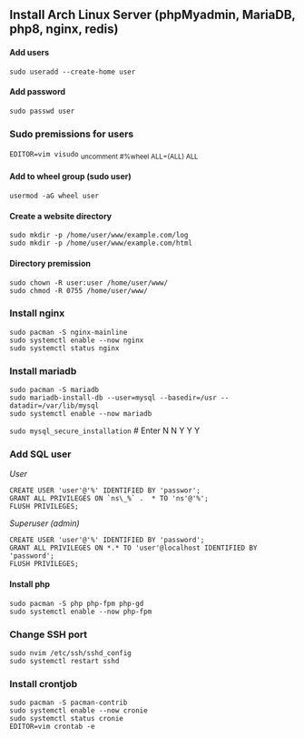 ## Install Arch Linux Server (phpMyadmin, MariaDB, php8, nginx, redis)

#### Add users
`sudo useradd --create-home user`

#### Add password
`sudo passwd user`

### Sudo premissions for users
`EDITOR=vim visudo`
<sub>uncomment #%wheel ALL=(ALL) ALL</sub>

#### Add to wheel group (sudo user)
`usermod -aG wheel user`

#### Create a website directory
```
sudo mkdir -p /home/user/www/example.com/log
sudo mkdir -p /home/user/www/example.com/html
```
#### Directory premission
```
sudo chown -R user:user /home/user/www/
sudo chmod -R 0755 /home/user/www/
```

### Install nginx
```
sudo pacman -S nginx-mainline
sudo systemctl enable --now nginx
sudo systemctl status nginx
```

### Install mariadb
```
sudo pacman -S mariadb
sudo mariadb-install-db --user=mysql --basedir=/usr --datadir=/var/lib/mysql
sudo systemctl enable --now mariadb
```
`sudo mysql_secure_installation` # Enter N N Y Y Y

### Add SQL user
*User*
```
CREATE USER 'user'@'%' IDENTIFIED BY 'passwor';
GRANT ALL PRIVILEGES ON `ns\_%` .  * TO 'ns'@'%';
FLUSH PRIVILEGES;
```
*Superuser (admin)*
```
CREATE USER 'user'@'%' IDENTIFIED BY 'password';
GRANT ALL PRIVILEGES ON *.* TO 'user'@localhost IDENTIFIED BY 'password';
FLUSH PRIVILEGES;
```

#### Install php
```
sudo pacman -S php php-fpm php-gd
sudo systemctl enable --now php-fpm
```

### Change SSH port
```
sudo nvim /etc/ssh/sshd_config
sudo systemctl restart sshd
```

### Install crontjob
```
sudo pacman -S pacman-contrib
sudo systemctl enable --now cronie
sudo systemctl status cronie
EDITOR=vim crontab -e
```
